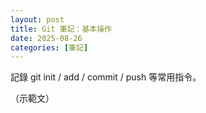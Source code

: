 ```yaml
---
layout: post
title: Git 筆記：基本操作
date: 2025-08-26
categories: [筆記]
---
```


<p>記錄 git init / add / commit / push 等常用指令。</p>

<p class="muted">（示範文）</p>
